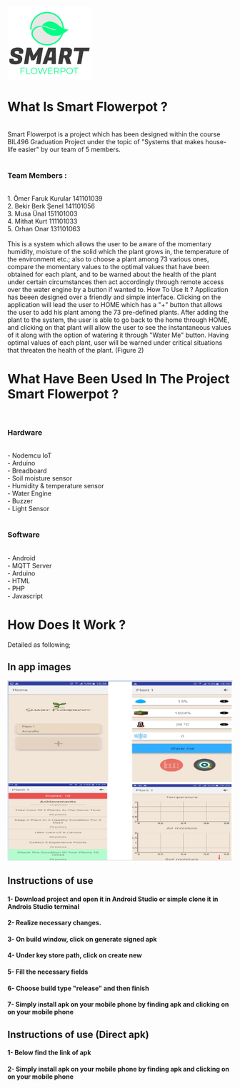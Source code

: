 <img src="https://github.com/Smart-flowerpot/Smart-Flowerpot-Arduino/blob/master/Alternatif_Logo.png" />

<h1>What Is Smart Flowerpot ?</h1>
<br>
Smart Flowerpot is a project which has been designed within the course BIL496 Graduation Project under the topic of "Systems that makes house-life easier" by our team of 5 members. 
<br>
<br>
<h3>Team Members :</h3>
<br>
1. Ömer Faruk Kurular 141101039
<br>
2. Bekir Berk Şenel 141101056
<br>
3. Musa Ünal 151101003
<br>
4. Mithat Kurt 111101033
<br>
5. Orhan Onar 131101063
<br>
<br>
This is a system which allows the user to be aware of the momentary humidity, moisture of the solid which the plant grows in, the temperature of the environment etc.; also to choose a plant among 73 various ones, compare the momentary values to the optimal values 
that have been obtained for each plant, and to be warned about the health of the plant under certain circumstances then act accordingly
through remote access over the water engine by a button if wanted to.
How To Use It ?
Application has beeen designed over a friendly and simple interface. Clicking on the application will lead the user to HOME which has 
a "+" button that allows the user to add his plant among the 73 pre-defined plants. After adding the plant to the system, the user is able to go back to the home through HOME, and clicking on that plant will allow the user to see the instantaneous values of it along with the option of watering it through "Water Me" button. Having optimal values of each plant, user will be warned under critical situations that threaten the health of the plant. (Figure 2)

<h1>What Have Been Used In The Project Smart Flowerpot ?</h1>
<br>
<h3>Hardware</h3>
<br>
- Nodemcu IoT 
<br>
- Arduino
<br>
- Breadboard
<br>
- Soil moisture sensor
<br>
- Humidity & temperature sensor
<br>
- Water Engine
<br>
- Buzzer
<br>
- Light Sensor
<br>
<br>
<h3>Software</h3>
<br>
- Android
<br>
- MQTT Server
<br>
- Arduino
<br>
- HTML
<br>
- PHP
<br>
- Javascript
<br>
<h1>How Does It Work ?</h1>
Detailed as following;


<h2> In app images </h2>
<img src="https://github.com/Smart-flowerpot/Smart-Flowerpot-Android/blob/master/Overall.png" />

<h2> Instructions of use </h2>
<h4> 1- Download project and open it in Android Studio or simple clone it in Androis Studio terminal </h4>
<h4> 2- Realize necessary changes. </h4>
<h4> 3- On build window, click on generate signed apk </h4>
<h4> 4- Under key store path, click on create new </h4>
<h4> 5- Fill the necessary fields </h4>
<h4> 6- Choose build type "release" and then finish </h4>
<h4> 7- Simply install apk on your mobile phone by finding apk and clicking on on your mobile phone </h4>

<h2> Instructions of use (Direct apk)</h2>
<h4> 1- Below find the link of apk </h4>
<h4> 2- Simply install apk on your mobile phone by finding apk and clicking on on your mobile phone </h4>
